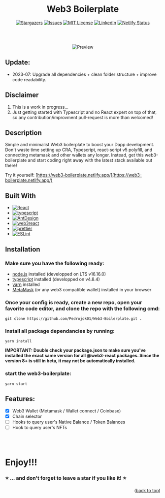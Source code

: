 <div align="center">
<h1><strong> Web3 Boilerplate </strong></h1>

[![Stargazers](https://img.shields.io/github/stars/Pedrojok01/Web3-Boilerplate)](https://github.com/Pedrojok01/Web3-Boilerplate/stargazers)
[![Issues](https://img.shields.io/github/issues/Pedrojok01/Web3-Boilerplate)](https://github.com/Pedrojok01/Web3-Boilerplate/issues)
[![MIT License](https://img.shields.io/github/license/Pedrojok01/Web3-Boilerplate)](https://github.com/Pedrojok01/Web3-Boilerplate/blob/main/License)
[![LinkedIn](https://img.shields.io/badge/-LinkedIn-black)](https://www.linkedin.com/in/pierre-e/)
[![Netlify Status](https://api.netlify.com/api/v1/badges/3c3b76de-6191-4ab2-b2c6-a5d824f6fe2f/deploy-status)](https://app.netlify.com/sites/web3-boilerplate/deploys)

<br></br>

![Preview](./src/assets/images/preview.gif)

</div>

## Update:

- 2023-07: Upgrade all dependencies + clean folder structure + improve code readability.

## Disclaimer

1. This is a work in progress...
2. Just getting started with Typescript and no React expert on top of that, so any contribution/improvment pull-request is more than welcomed!

## Description

Simple and minimalist Web3 boilerplate to boost your Dapp development. Don't waste time setting up CRA, Typescript, react-script v5 polyfill, and connecting metamask and other wallets any longer. Instead, get this web3-boilerplate and start coding right away with the latest stack available out there!

Try it yourself: [https://web3-boilerplate.netlify.app/](https://web3-boilerplate.netlify.app/)

## Built With

- [![React][react.js]][react-url]
- [![typescript]][typescript-url]
- [![AntDesign]][antdesign-url]
- [![web3react]][web3react-url]
- [![prettier]][prettier-url]
- [![ESLint]][eslint-url]

## Installation

### Make sure you have the following ready:

- [node.js](https://nodejs.org/) installed (developped on LTS v16.16.0)
- [typescript](https://www.typescriptlang.org/) installed (developped on v4.8.4)
- [yarn](https://yarnpkg.com/) installed
- [MetaMask](https://metamask.io/) (or any web3 compatible wallet) installed in your browser

### Once your config is ready, create a new repo, open your favorite code editor, and clone the repo with the following cmd:

```
git clone https://github.com/Pedrojok01/Web3-Boilerplate.git .
```

### Install all package dependancies by running:

```
yarn install
```

<b>IMPORTANT: Double check your package.json to make sure you've installed the exact same version for all @web3-react packages. Since the version 8+ is still in beta, it may not be automatically installed.</b>

### start the web3-boilerplate:

```
yarn start
```

## Features:

- [x] Web3 Wallet (Metamask / Wallet connect / Coinbase)
- [x] Chain selector
- [ ] Hooks to query user's Native Balance / Token Balances
- [ ] Hook to query user's NFTs

<br></br>

# Enjoy!!!

### ⭐️ ... and don't forget to leave a star if you like it! ⭐️

<p align="right">(<a href="#top">back to top</a>)</p>

<!-- MARKDOWN LINKS & IMAGES -->

[react.js]: https://img.shields.io/badge/React_v18.2-20232A?style=for-the-badge&logo=react&logoColor=61DAFB
[react-url]: https://reactjs.org/
[typescript]: https://img.shields.io/badge/typescript_v4.8.4-375BD2?style=for-the-badge&logo=typescript&logoColor=61DAFB
[typescript-url]: https://www.typescriptlang.org/
[web3react]: https://img.shields.io/badge/@web3react_v8.0-006600?style=for-the-badge&logo=web3-react&logoColor=4FC08D
[web3react-url]: https://github.com/Uniswap/web3react#readme
[antdesign]: https://img.shields.io/badge/AntDesign_v5.0.3-FF0000?style=for-the-badge&logo=AntDesign&logoColor=61DAFB
[antdesign-url]: https://ant.design/
[prettier]: https://img.shields.io/badge/Prettier-360D3A?style=for-the-badge&logo=Prettier&logoColor=61DAFB
[prettier-url]: https://prettier.io/
[eslint]: https://img.shields.io/badge/ESLint-4B32C3?style=for-the-badge&logo=ESLint&logoColor=61DAFB
[eslint-url]: https://eslint.org/

